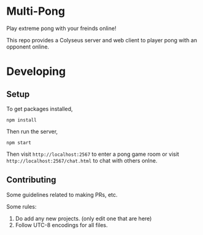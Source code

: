 # Multi-Pong

Play extreme pong with your freinds online!

This repo provides a Colyseus server and web client to player pong with
an opponent online.

# Developing

## Setup

To get packages installed,
```
npm install
```

Then run the server,
```
npm start
```

Then visit `http://localhost:2567` to enter a pong game room or visit `http://localhost:2567/chat.html` to chat
with others onlne.

## Contributing

Some guidelines related to making PRs, etc.

Some rules:
1. Do add any new projects. (only edit one that are here)
2. Follow UTC-8 encodings for all files.
